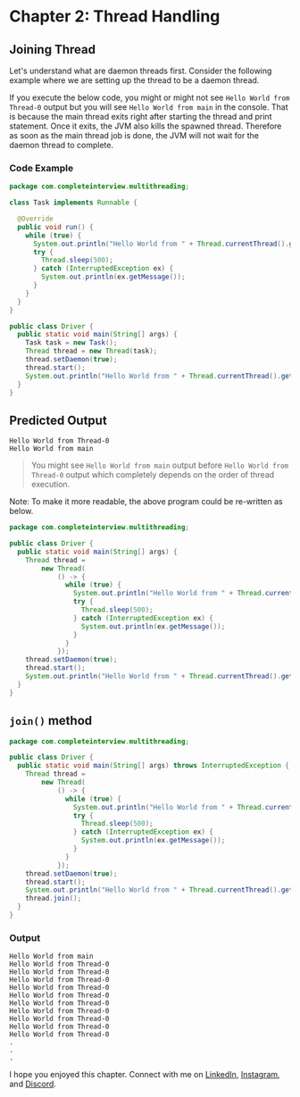 # Chapter 2: Thread Handling

## Joining Thread

Let's understand what are daemon threads first. Consider the following example where we are setting up the thread to be a daemon thread.

If you execute the below code, you might or might not see `Hello World from Thread-0` output but you will see `Hello World from main` in the console. That is because the main thread exits right after starting the thread and print statement. Once it exits, the JVM also kills the spawned thread. Therefore as soon as the main thread job is done, the JVM will not wait for the daemon thread to complete.

### Code Example

```java
package com.completeinterview.multithreading;

class Task implements Runnable {

  @Override
  public void run() {
    while (true) {
      System.out.println("Hello World from " + Thread.currentThread().getName());
      try {
        Thread.sleep(500);
      } catch (InterruptedException ex) {
        System.out.println(ex.getMessage());
      }
    }
  }
}

public class Driver {
  public static void main(String[] args) {
    Task task = new Task();
    Thread thread = new Thread(task);
    thread.setDaemon(true);
    thread.start();
    System.out.println("Hello World from " + Thread.currentThread().getName());
  }
}
```

## Predicted Output
```
Hello World from Thread-0
Hello World from main
```
> You might see `Hello World from main` output before `Hello World from Thread-0` output which completely depends on the order of thread execution.

Note: To make it more readable, the above program could be re-written as below.

```java
package com.completeinterview.multithreading;

public class Driver {
  public static void main(String[] args) {
    Thread thread =
        new Thread(
            () -> {
              while (true) {
                System.out.println("Hello World from " + Thread.currentThread().getName());
                try {
                  Thread.sleep(500);
                } catch (InterruptedException ex) {
                  System.out.println(ex.getMessage());
                }
              }
            });
    thread.setDaemon(true);
    thread.start();
    System.out.println("Hello World from " + Thread.currentThread().getName());
  }
}
```

## `join()` method

```java
package com.completeinterview.multithreading;

public class Driver {
  public static void main(String[] args) throws InterruptedException {
    Thread thread =
        new Thread(
            () -> {
              while (true) {
                System.out.println("Hello World from " + Thread.currentThread().getName());
                try {
                  Thread.sleep(500);
                } catch (InterruptedException ex) {
                  System.out.println(ex.getMessage());
                }
              }
            });
    thread.setDaemon(true);
    thread.start();
    System.out.println("Hello World from " + Thread.currentThread().getName());
    thread.join();
  }
}
```

### Output
```
Hello World from main
Hello World from Thread-0
Hello World from Thread-0
Hello World from Thread-0
Hello World from Thread-0
Hello World from Thread-0
Hello World from Thread-0
Hello World from Thread-0
Hello World from Thread-0
Hello World from Thread-0
Hello World from Thread-0
.
.
.
```

I hope you enjoyed this chapter. Connect with me on [LinkedIn](https://www.linkedin.com/in/aakashverma1124/), [Instagram](https://www.instagram.com/aakashverma1102/), and [Discord](https://discord.gg/hgvaFFXvjM).


